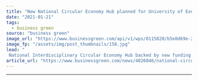 ```yaml
---
title: "New National Circular Economy Hub planned for University of Exeter"
date: "2021-01-21"
tags: 
  - business green
source: "business green"
image_url: "https://www.businessgreen.com/api/v1/wps/8115820/b5e8d69e-2b6e-4279-b759-9a35989da3ad/2/Circular-Economy-Uni-of-Exeter-185x114.jpg"
image_fp: "/assets/img/post_thumbnails/158.jpg"
lead: "
 National Interdisciplinary Circular Economy Hub backed by new funding from UK Research and Innovation ..."
article_url: "https://www.businessgreen.com/news/4026046/national-circular-economy-hub-planned-university-exeter"
---
```


---
